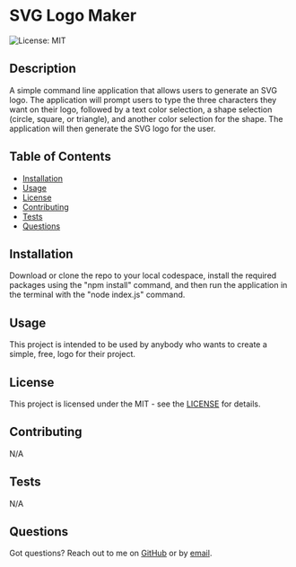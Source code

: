 # SVG Logo Maker

![License: MIT](https://img.shields.io/badge/License-MIT-yellow.svg)

## Description
A simple command line application that allows users to generate an SVG logo. The application will prompt users to type the three characters they want on their logo, followed by a text color selection, a shape selection (circle, square, or triangle), and another color selection for the shape. The application will then generate the SVG logo for the user.

## Table of Contents
- [Installation](#installation)
- [Usage](#usage)
- [License](#license)
- [Contributing](#contributing)
- [Tests](#tests)
- [Questions](#questions)

## Installation
Download or clone the repo to your local codespace, install the required packages using the "npm install" command, and then run the application in the terminal with the "node index.js" command.

## Usage
This project is intended to be used by anybody who wants to create a simple, free, logo for their project.

## License
This project is licensed under the MIT - see the [LICENSE](https://opensource.org/licenses/MIT) for details.

## Contributing
N/A

## Tests
N/A

## Questions
Got questions? Reach out to me on [GitHub](https://github.com/Jarede712) or by [email](mailto:jaredeichhorst@gmail.com).